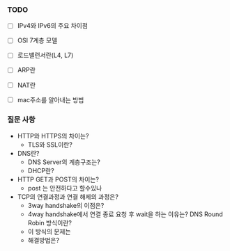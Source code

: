 ### TODO
- [ ] IPv4와 IPv6의 주요 차이점
- [ ] OSI 7계층 모델
- [ ] 로드밸런서란(L4, L7)
- [ ] ARP란
- [ ] NAT란
- [ ] mac주소를 알아내는 방법



### 질문 사항 
- HTTP와 HTTPS의 차이는?
  - TLS와 SSL이란?
- DNS란?
  - DNS Server의 계층구조는?
  - DHCP란?
- HTTP GET과 POST의 차이는?
  - post 는 안전하다고 할수있나
- TCP의 연결과정과 연결 해제의 과정은?
  - 3way handshake의 이점은?
  - 4way handshake에서 연결 종료 요청 후 wait을 하는 이유는?
DNS Round Robin 방식이란?
   - 이 방식의 문제는
   - 해결방법은?
